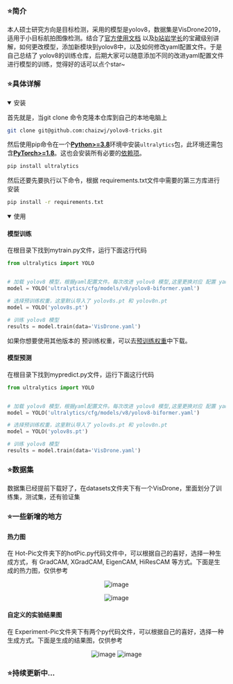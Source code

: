 <div align="">
  <p>
    <a href="https://yolovision.ultralytics.com/" target="_blank">
      </a>
  </p>


### ⭐简介
本人硕士研究方向是目标检测，采用的模型是yolov8，数据集是VisDrone2019，适用于小目标航拍图像检测。结合了<a href="https://docs.ultralytics.com/">官方使用文档</a> 以及<a href="https://www.bilibili.com/video/BV1QC4y1R74t/?spm_id_from=333.788.top_right_bar_window_custom_collection.content.click&vd_source=5fe50b1b35a25689fb0988c454fec5e0">b站岩学长</a>的宝藏级别讲解，如何更改模型，添加新模块到yolov8中，以及如何修改yaml配置文件。于是自己总结了 yolov8的训练仓库，后期大家可以随意添加不同的改进yaml配置文件进行模型的训练，觉得好的话可以点个star~


### ⭐具体详解


<details open>
<summary>安装</summary>


  
首先就是，当git clone 命令克隆本仓库到自己的本地电脑上


```bash
git clone git@github.com:chaizwj/yolov8-tricks.git
```
然后使用pip命令在一个[**Python>=3.8**](https://www.python.org/)环境中安装`ultralytics`包，此环境还需包含[**PyTorch>=1.8**](https://pytorch.org/get-started/locally/)。这也会安装所有必要的[依赖项](https://github.com/ultralytics/ultralytics/blob/main/requirements.txt)。




```bash
pip install ultralytics
```
然后还要先要执行以下命令，根据 requirements.txt文件中需要的第三方库进行安装
```bash
pip install -r requirements.txt
```


</details>

<details open>
<summary>使用</summary>


#### 模型训练

在根目录下找到mytrain.py文件，运行下面这行代码

```python
from ultralytics import YOLO


# 加载 yolov8 模型，根据yaml配置文件。每次改进 yolov8 模型,这里更换对应 配置 yaml 就行 
model = YOLO('ultralytics/cfg/models/v8/yolov8-biformer.yaml')

# 选择预训练权重，这里默认导入了 yolov8s.pt 和 yolov8n.pt
model = YOLO('yolov8s.pt')

# 训练 yolov8 模型
results = model.train(data='VisDrone.yaml')
```

如果你想要使用其他版本的 预训练权重，可以去[预训练权重](https://github.com/ultralytics/assets/releases)中下载。

#### 模型预测

在根目录下找到mypredict.py文件，运行下面这行代码

```python
from ultralytics import YOLO


# 加载 yolov8 模型，根据yaml配置文件。每次改进 yolov8 模型,这里更换对应 配置 yaml 就行 
model = YOLO('ultralytics/cfg/models/v8/yolov8-biformer.yaml')

# 选择预训练权重，这里默认导入了 yolov8s.pt 和 yolov8n.pt
model = YOLO('yolov8s.pt')

# 训练 yolov8 模型
results = model.train(data='VisDrone.yaml')
```
### ⭐数据集

数据集已经提前下载好了，在datasets文件夹下有一个VisDrone，里面划分了训练集，测试集，还有验证集



### ⭐一些新增的地方
#### 热力图
在 Hot-Pic文件夹下的hotPic.py代码文件中，可以根据自己的喜好，选择一种生成方式，有 GradCAM, XGradCAM, EigenCAM, HiResCAM 等方式。下面是生成的热力图，仅供参考

<div align="center">
  

![image](https://github.com/chaizwj/yolov8-tricks/assets/90506129/5ad97a66-cd79-4665-a295-938637bf3f61)


              
![image](https://github.com/chaizwj/yolov8-tricks/assets/90506129/f81eab4c-de25-4660-8d23-259e731dd5b6)



</div>



</details>

#### 自定义的实验结果图

在 Experiment-Pic文件夹下有两个py代码文件，可以根据自己的喜好，选择一种生成方式。下面是生成的结果图，仅供参考

<div align="center">
  

![image](https://github.com/chaizwj/yolov8-tricks/assets/90506129/74d2aa1f-f8c5-4bbf-b38b-428276935a5c)
![image](https://github.com/chaizwj/yolov8-tricks/assets/90506129/641d063a-1c17-4544-8343-083f43d1e79b)




</div>


### ⭐持续更新中...
</details>
